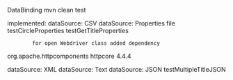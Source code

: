 DataBinding
mvn clean test

implemented:
dataSource:  CSV 
dataSource:  Properties file  testCircleProperties
                              testGetTitleProperties

            for open Webdriver class added dependency
<dependency>
<groupId>org.apache.httpcomponents</groupId>
<artifactId>httpcore</artifactId>
<version>4.4.4</version>
</dependency>

            
dataSource:  XML
dataSource:  Text
dataSource:  JSON  testMultipleTitleJSON 



